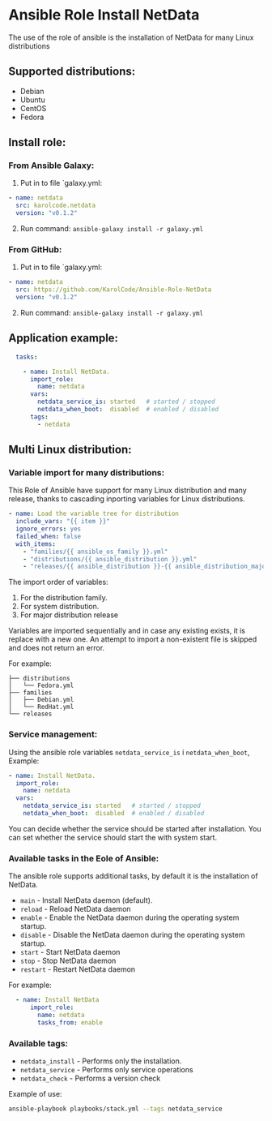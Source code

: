 # Ansible Role Install NetData

The use of the role of ansible is the installation of NetData for many Linux distributions

## Supported distributions:

  * Debian
  * Ubuntu
  * CentOS
  * Fedora

## Install role:

### From Ansible Galaxy:

1. Put in to file `galaxy.yml:

```yaml
- name: netdata
  src: karolcode.netdata
  version: "v0.1.2"
```

2. Run command: `ansible-galaxy install -r galaxy.yml`


### From GitHub:

1. Put in to file `galaxy.yml:


```yaml
- name: netdata
  src: https://github.com/KarolCode/Ansible-Role-NetData
  version: "v0.1.2"
```

2. Run command: `ansible-galaxy install -r galaxy.yml`

## Application example:

```yaml
  tasks:

    - name: Install NetData.
      import_role:
        name: netdata
      vars:
        netdata_service_is: started   # started / stopped
        netdata_when_boot:  disabled  # enabled / disabled
      tags:
        - netdata
```

## Multi Linux distribution:

### Variable import for many distributions:

This Role of Ansible have support for many Linux distribution and many release,
thanks to cascading inporting variables for Linux distributions.

```yaml
- name: Load the variable tree for distribution
  include_vars: "{{ item }}"
  ignore_errors: yes
  failed_when: false
  with_items:
    - "families/{{ ansible_os_family }}.yml"
    - "distributions/{{ ansible_distribution }}.yml"
    - "releases/{{ ansible_distribution }}-{{ ansible_distribution_major_version}}.yml"
```
The import order of variables:
  1. For the distribution family.
  2. For system distribution.
  3. For major distribution release

Variables are imported sequentially and in case any existing exists, it is replace with a new one.
An attempt to import a non-existent file is skipped and does not return an error.

For example:

```text
├── distributions
│   └── Fedora.yml
├── families
│   ├── Debian.yml
│   └── RedHat.yml
└── releases

```

### Service management:

Using the ansible role variables `netdata_service_is` i `netdata_when_boot`, Example:

```yaml
- name: Install NetData.
  import_role:
    name: netdata
  vars:
    netdata_service_is: started   # started / stopped
    netdata_when_boot:  disabled  # enabled / disabled
```

You can decide whether the service should be started after installation.
You can set whether the service should start the with system start.

### Available tasks in the Eole of Ansible:

The ansible role supports additional tasks, by default it is the installation of NetData.

  * `main` - Install NetData daemon (default).
  * `reload` - Reload NetData daemon
  * `enable` - Enable the NetData daemon during the operating system startup.
  * `disable` - Disable the NetData daemon during the operating system startup.
  * `start` - Start NetData daemon
  * `stop` - Stop NetData daemon
  * `restart` - Restart NetData daemon

For example:

```yaml
  - name: Install NetData
      import_role:
        name: netdata
        tasks_from: enable
```

### Available tags:

  - `netdata_install` - Performs only the installation.
  - `netdata_service` - Performs only service operations
  - `netdata_check`   - Performs a version check

Example of use:

```bash
ansible-playbook playbooks/stack.yml --tags netdata_service
```

